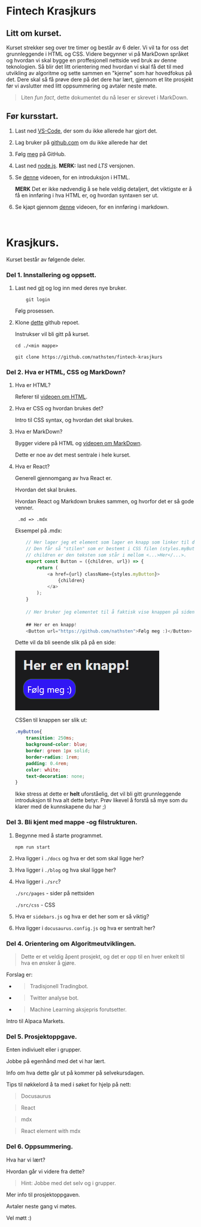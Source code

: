 # Fintech Krasjkurs

## Litt om kurset. 
Kurset strekker seg over tre timer og består av 6 deler. Vi vil ta for oss det grunnleggende i HTML og CSS. Videre begynner vi på MarkDown språket og hvordan vi skal bygge en proffesjonell nettside ved bruk av denne teknologien. Så blir det litt orientering med hvordan vi skal få det til med utvikling av algoritme og sette sammen en "kjerne" som har hovedfokus på det. Dere skal så få prøve dere på det dere har lært, gjennom et lite prosjekt før vi avslutter med litt oppsummering og avtaler neste møte. 

>Liten _fun fact_, dette dokumentet du nå leser er skrevet i MarkDown. 

## Før kursstart. 

1. Last ned [VS-Code](https://code.visualstudio.com/), der som du ikke allerede har gjort det. 

2. Lag bruker på [github.com](https://github.com/) om du ikke allerede har det

3. Følg [meg](https://github.com/nathsten) på GitHub. 

4. Last ned [node.js](https://nodejs.org/en/). **MERK:** last ned _LTS_ versjonen. 

5. Se [denne](https://www.youtube.com/watch?v=UB1O30fR-EE&t=2957s&ab_channel=TraversyMedia) videoen, for en introduksjon i HTML.

    **MERK** Det er ikke nødvendig å se hele veldig detaljert, det viktigste er å få en innføring i hva HTML er, og hvordan syntaxen ser ut. 

6. Se kjapt gjennom [denne](https://www.youtube.com/watch?v=HUBNt18RFbo&ab_channel=TraversyMedia) videoen, for en innføring i markdown. 

<br>

# Krasjkurs.

Kurset består av følgende deler. 

### Del 1. Innstallering og oppsett. 

1. Last ned [git](https://git-scm.com/downloads) og log inn med deres nye bruker. 

    ````
        git login
    ````

    Følg prosessen. 

2. Klone [dette](https://github.com/nathsten/fintech-krasjkurs) github repoet. 

    Instrukser vil bli gitt på kurset. 

    ````
    cd ./<min mappe>
    ````

    ````
    git clone https://github.com/nathsten/fintech-krasjkurs
    ````

### Del 2. Hva er HTML, CSS og MarkDown?

1. Hva er HTML?

    Referer til [videoen om HTML](https://www.youtube.com/watch?v=UB1O30fR-EE&t=2957s&ab_channel=TraversyMedia). 

2. Hva er CSS og hvordan brukes det?

    Intro til CSS syntax, og hvordan det skal brukes. 

3. Hva er MarkDown?

    Bygger videre på HTML og [videoen om MarkDown](https://www.youtube.com/watch?v=HUBNt18RFbo&ab_channel=TraversyMedia).

    Dette er noe av det mest sentrale i hele kurset. 

4. Hva er React?

    Generell gjennomgang av hva React er.

    Hvordan det skal brukes. 

    Hvordan React og Markdown brukes sammen, og hvorfor det er så gode venner. 

        .md => .mdx

    Eksempel på .mdx:

    ````javascript
        // Her lager jeg et element som lager en knapp som linker til den urlen som blir sent inn. 
        // Den får så "stilen" som er bestemt i CSS filen (styles.myButton). 
        // children er den teksten som står i mellom <...>Her</...>. 
        export const Button = ({children, url}) => {
            return (
                <a href={url} className={styles.myButton}>
                    {children}
                </a>
            );
        }

        // Her bruker jeg elementet til å faktisk vise knappen på siden:

        ## Her er en knapp!
        <Button url="https://github.com/nathsten">Følg meg :)</Button>
    ````

    Dette vil da bli seende slik på på en side:

    ![](./exmdx.png)

    CSSen til knappen ser slik ut:

    ````CSS
    .myButton{
        transition: 250ms;
        background-color: blue;
        border: green 1px solid;
        border-radius: 1rem;
        padding: 0.4rem;
        color: white;
        text-decoration: none;
    }
    ````

    Ikke stress at dette er **helt** uforståelig, det vil bli gitt grunnleggende introduksjon til hva alt dette betyr. Prøv likevel å forstå så mye som du klarer med de kunnskapene du har ;)

### Del 3. Bli kjent med mappe -og filstrukturen. 

1. Begynne med å starte programmet.

    ````
    npm run start
    ````

2. Hva ligger i ````./docs```` og hva er det som skal ligge her?

3. Hva ligger i ````./blog```` og hva skal ligge her?

4. Hva ligger i ````./src````?

    ````./src/pages```` - sider på nettsiden

    ````./src/css```` - CSS

5. Hva er ````sidebars.js```` og hva er det her som er så viktig?

6. Hva ligger i ````docusaurus.config.js```` og hva er sentralt her?

### Del 4. Orientering om Algoritmeutviklingen. 

> Dette er et veldig åpent prosjekt, og det er opp til en hver enkelt til hva en ønsker å gjøre. 

Forslag er:

* >Tradisjonell Tradingbot. 

* >Twitter analyse bot. 

* >Machine Learning aksjepris forutsetter. 

Intro til Alpaca Markets. 

### Del 5. Prosjektoppgave. 

Enten indiviuelt eller i grupper.

Jobbe på egenhånd med det vi har lært. 

Info om hva dette går ut på kommer på selvekursdagen. 

Tips til nøkkelord å ta med i søket for hjelp på nett:

> Docusaurus

> React

> mdx

>React element with mdx


### Del 6. Oppsummering.

Hva har vi lært?

Hvordan går vi videre fra dette?

> Hint: Jobbe med det selv og i grupper. 

Mer info til prosjektoppgaven. 

Avtaler neste gang vi møtes. 

Vel møtt :)